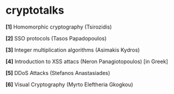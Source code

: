 # cryptotalks
**[1]** Homomorphic cryptography (Tsirozidis)

**[2]** SSO protocols (Tasos Papadopoulos)

**[3]** Integer multiplication algorithms (Asimakis Kydros)

**[4]** Introduction to XSS attacs (Neron Panagiotopoulos) [in Greek]

**[5]** DDoS Attacks (Stefanos Anastasiades)

**[6]** Visual Cryptography (Myrto Eleftheria Gkogkou)
